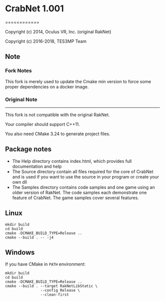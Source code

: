 # CrabNet 1.001
============

Copyright (c) 2014, Oculus VR, Inc. (original RakNet)

Copyright (c) 2016-2018, TES3MP Team

## Note

### Fork Notes

This fork is merely used to update the Cmake min version to force some proper dependencies on a docker image.

### Original Note
----

This fork is not compatible with the original RakNet.

Your compiler should support C++11.

You also need CMake 3.24 to generate project files.

Package notes
-------------
* The Help directory contains index.html, which provides full documentation and help
* The Source directory contain all files required for the core of CrabNet and is used
if you want to use the source in your program or create your own dll
* The Samples directory contains code samples and one game using an older version of RakNet.
The code samples each demonstrate one feature of CrabNet. The game samples cover several features.

Linux
-----
```
mkdir build
cd build
cmake -DCMAKE_BUILD_TYPE=Release ..
cmake --build . -- -j4
```

Windows
-------
If you have CMake in ``PATH`` environment:
```
mkdir build
cd build
cmake -DCMAKE_BUILD_TYPE=Release ..
cmake --build . --target RakNetLibStatic \
                --config Release \
                --clean-first
```
